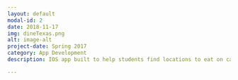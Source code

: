 ```yaml
---
layout: default
modal-id: 2
date: 2018-11-17
img: dineTexas.png
alt: image-alt
project-date: Spring 2017
category: App Development
description: IOS app built to help students find locations to eat on campus at The University of Texas at Austin. Built using Firebase to store user data and display important information such as wait times and ratings that will help make decisions easier when looking for places to eat .

---
```

